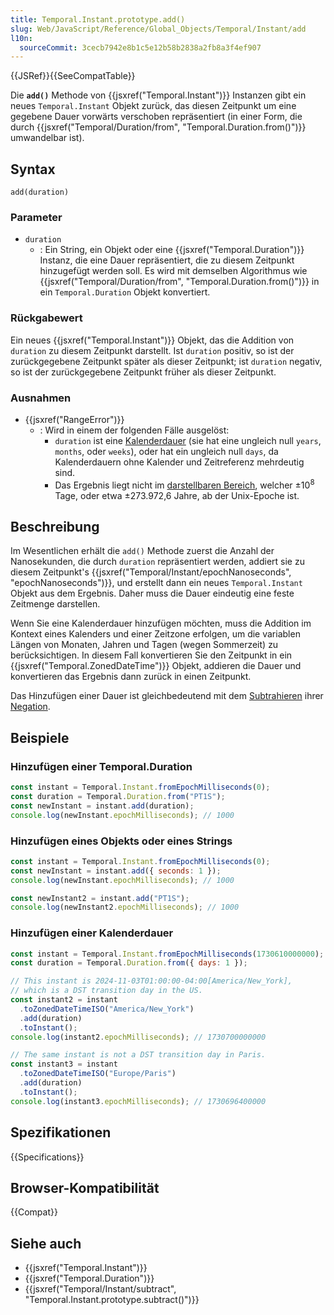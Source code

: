 ```yaml
---
title: Temporal.Instant.prototype.add()
slug: Web/JavaScript/Reference/Global_Objects/Temporal/Instant/add
l10n:
  sourceCommit: 3cecb7942e8b1c5e12b58b2838a2fb8a3f4ef907
---
```


{{JSRef}}{{SeeCompatTable}}

Die **`add()`** Methode von {{jsxref("Temporal.Instant")}} Instanzen gibt ein neues `Temporal.Instant` Objekt zurück, das diesen Zeitpunkt um eine gegebene Dauer vorwärts verschoben repräsentiert (in einer Form, die durch {{jsxref("Temporal/Duration/from", "Temporal.Duration.from()")}} umwandelbar ist).

## Syntax

```js-nolint
add(duration)
```

### Parameter

- `duration`
  - : Ein String, ein Objekt oder eine {{jsxref("Temporal.Duration")}} Instanz, die eine Dauer repräsentiert, die zu diesem Zeitpunkt hinzugefügt werden soll. Es wird mit demselben Algorithmus wie {{jsxref("Temporal/Duration/from", "Temporal.Duration.from()")}} in ein `Temporal.Duration` Objekt konvertiert.

### Rückgabewert

Ein neues {{jsxref("Temporal.Instant")}} Objekt, das die Addition von `duration` zu diesem Zeitpunkt darstellt. Ist `duration` positiv, so ist der zurückgegebene Zeitpunkt später als dieser Zeitpunkt; ist `duration` negativ, so ist der zurückgegebene Zeitpunkt früher als dieser Zeitpunkt.

### Ausnahmen

- {{jsxref("RangeError")}}
  - : Wird in einem der folgenden Fälle ausgelöst:
    - `duration` ist eine [Kalenderdauer](/de/docs/Web/JavaScript/Reference/Global_Objects/Temporal/Duration#calendar_durations) (sie hat eine ungleich null `years`, `months`, oder `weeks`), oder hat ein ungleich null `days`, da Kalenderdauern ohne Kalender und Zeitreferenz mehrdeutig sind.
    - Das Ergebnis liegt nicht im [darstellbaren Bereich](/de/docs/Web/JavaScript/Reference/Global_Objects/Temporal#representable_dates), welcher ±10<sup>8</sup> Tage, oder etwa ±273.972,6 Jahre, ab der Unix-Epoche ist.

## Beschreibung

Im Wesentlichen erhält die `add()` Methode zuerst die Anzahl der Nanosekunden, die durch `duration` repräsentiert werden, addiert sie zu diesem Zeitpunkt's {{jsxref("Temporal/Instant/epochNanoseconds", "epochNanoseconds")}}, und erstellt dann ein neues `Temporal.Instant` Objekt aus dem Ergebnis. Daher muss die Dauer eindeutig eine feste Zeitmenge darstellen.

Wenn Sie eine Kalenderdauer hinzufügen möchten, muss die Addition im Kontext eines Kalenders und einer Zeitzone erfolgen, um die variablen Längen von Monaten, Jahren und Tagen (wegen Sommerzeit) zu berücksichtigen. In diesem Fall konvertieren Sie den Zeitpunkt in ein {{jsxref("Temporal.ZonedDateTime")}} Objekt, addieren die Dauer und konvertieren das Ergebnis dann zurück in einen Zeitpunkt.

Das Hinzufügen einer Dauer ist gleichbedeutend mit dem [Subtrahieren](/de/docs/Web/JavaScript/Reference/Global_Objects/Temporal/Instant/subtract) ihrer [Negation](/de/docs/Web/JavaScript/Reference/Global_Objects/Temporal/Duration/negated).

## Beispiele

### Hinzufügen einer Temporal.Duration

```js
const instant = Temporal.Instant.fromEpochMilliseconds(0);
const duration = Temporal.Duration.from("PT1S");
const newInstant = instant.add(duration);
console.log(newInstant.epochMilliseconds); // 1000
```

### Hinzufügen eines Objekts oder eines Strings

```js
const instant = Temporal.Instant.fromEpochMilliseconds(0);
const newInstant = instant.add({ seconds: 1 });
console.log(newInstant.epochMilliseconds); // 1000

const newInstant2 = instant.add("PT1S");
console.log(newInstant2.epochMilliseconds); // 1000
```

### Hinzufügen einer Kalenderdauer

```js
const instant = Temporal.Instant.fromEpochMilliseconds(1730610000000);
const duration = Temporal.Duration.from({ days: 1 });

// This instant is 2024-11-03T01:00:00-04:00[America/New_York],
// which is a DST transition day in the US.
const instant2 = instant
  .toZonedDateTimeISO("America/New_York")
  .add(duration)
  .toInstant();
console.log(instant2.epochMilliseconds); // 1730700000000

// The same instant is not a DST transition day in Paris.
const instant3 = instant
  .toZonedDateTimeISO("Europe/Paris")
  .add(duration)
  .toInstant();
console.log(instant3.epochMilliseconds); // 1730696400000
```

## Spezifikationen

{{Specifications}}

## Browser-Kompatibilität

{{Compat}}

## Siehe auch

- {{jsxref("Temporal.Instant")}}
- {{jsxref("Temporal.Duration")}}
- {{jsxref("Temporal/Instant/subtract", "Temporal.Instant.prototype.subtract()")}}
